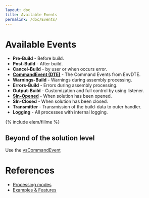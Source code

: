 ```yaml
---
layout: doc
title: Available Events
permalink: /doc/Events/
---
```

# Available Events

* **Pre-Build** - Before build.
* **Post-Build** - After build.
* **Cancel-Build** - by user or when occurs error.
* **[CommandEvent (DTE)](../Events/CommandEvent/)** - The Command Events from EnvDTE.
* **Warnings-Build** - Warnings during assembly processing.
* **Errors-Build** - Errors during assembly processing.
* **Output-Build** - Customization and full control by using listener.
* **[Sln-Opened](../Events/SlnOpened/)** - When solution has been opened.
* **Sln-Closed** - When solution has been closed.
* **Transmitter** - Transmission of the build-data to outer handler.
* **Logging** - All processes with internal logging.

{% include elem/fillme %}

## Beyond of the solution level

Use the [vsCommandEvent](http://vsce.r-eg.net)

# References

* [Processing modes](../Modes/)
* [Examples & Features](../Examples/)